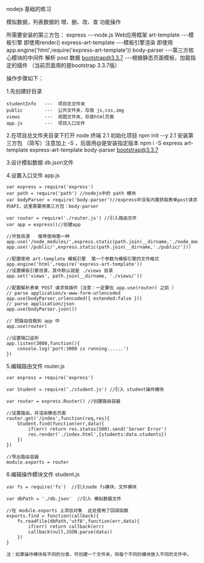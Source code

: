
nodejs 基础的练习

模拟数据，列表数据的 增、删、改、查 功能操作

所需要安装的第三方包：
	express     			---node.js Web应用框架
	art-template			---模板引擎  即使用render()
	express-art-template	---模板引擎渲染 即使用 app.engine('html',require('express-art-template'))
	body-parser				---第三方核心模块的中间件 解析 post 数据
	bootstrap@3.3.7  		---根据静态页面模板，加载指定的插件 （当前页面用的是bootstrap 3.3.7版）

操作步骤如下：

1.先创建好目录

	studentInfo   ---  项目总文件夹
	public		  ---  公共文件夹，存放 js,css,img
	views         ---  视图文件夹，存放html页面
	app.js        ---  项目入口文件

2.在项目总文件夹目录下打开 node 终端 
	2.1 初始化项目
		npm init --y
	2.1 安装第三方包 （简写）注意加上 -S ，后面用@是安装指定版本
		npm i -S express art-template express-art-template body-parser bootstrap@3.3.7

3.设计模拟数据 db.json文件

4.设置入口文件 app.js
	
	var express = require('express')
	var path = require('path') //nodejs中的 path 模块
	var bodyParser = require('body-parser')//express中没有内置获取表单post请求的API，这里需要用第三方包：body-parser
	
	var router = require('./router.js') //引入路由文件
	var app = express()//创建app

	//开放资源   推荐使用第一种
	app.use('/node_modules/',express.static(path.join(__dirname,'./node_modules/')))
	app.use('/public/',express.static(path.join(__dirname,'./public/')))
	
	//配置使用 art-template 模板引擎  第一个参数为模板引擎的文件格式
	app.engine('html',require('express-art-template'))
	//设置模板引擎目录，其中默认就是 ./views 目录
	app.set('views', path.join(__dirname, './views/'))
	
	//配置解析表单 POST 请求体插件（注意：一定要在 app.use(router) 之前 ）
	// parse application/x-www-form-urlencoded
	app.use(bodyParser.urlencoded({ extended:false }))
	// parse application/json
	app.use(bodyParser.json())
	
	// 把路由挂载到 app 中
	app.use(router)
	
	//设置端口监听
	app.listen(3000,function(){
		console.log('port:3000 is running......')
	})

5.编辑路由文件 router.js

	var express = require('express')

	var Student = require('./student.js') //引入 student操作模块

	var router = express.Router() //创建路由容器
	
	//设置路由，并渲染静态页面
	router.get('/index',function(req,res){
		Student.find(function(err,data){
			if(err) return res.status(500).send('Server Error')
			res.render('./index.html',{students:data.students})
		})
	})
	
	//导出路由容器
	module.exports = router

6.编辑操作模块文件 student.js 
	
	var fs = require('fs')	//引入node fs模块，文件模块

	var dbPath = './db.json'  //引入 模拟数据文件
	
	//在 module.exports 上添加对象  此处使用了回调函数
	exports.find = function(callback){
		fs.readFile(dbPath,'utf8',function(err,data){
			if(err) return callback(err)
			callback(null,JSON.parse(data))
		})
	} 

	注：如果操作模块有不同的分类，可创建一个文件夹，将每个不同的模块放入不同的文件中。


